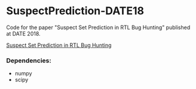 # SuspectPrediction-DATE18
Code for the paper "Suspect Set Prediction in RTL Bug Hunting" published at DATE 2018. 

[Suspect Set Prediction in RTL Bug Hunting](http://www.eecg.utoronto.ca/~veneris/date18.pdf)

### Dependencies:
 - numpy 
 - scipy
